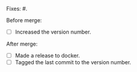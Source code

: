 Fixes: #.

Before merge:
- [ ] Increased the version number.

After merge:
- [ ] Made a release to docker.
- [ ] Tagged the last commit to the version number.
